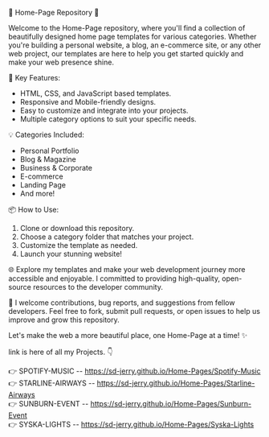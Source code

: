 🏡 Home-Page Repository 🌟

Welcome to the Home-Page repository, where you'll find a collection of beautifully designed home page templates for various categories. Whether you're building a personal website, a blog, an e-commerce site, or any other web project, our templates are here to help you get started quickly and make your web presence shine.

🚀 Key Features:
- HTML, CSS, and JavaScript based templates.
- Responsive and Mobile-friendly designs.
- Easy to customize and integrate into your projects.
- Multiple category options to suit your specific needs.

💡 Categories Included:
- Personal Portfolio
- Blog & Magazine
- Business & Corporate
- E-commerce
- Landing Page
- And more!

📦 How to Use:
1. Clone or download this repository.
2. Choose a category folder that matches your project.
3. Customize the template as needed.
4. Launch your stunning website!

🌐 Explore my templates and make your web development journey more accessible and enjoyable. I committed to providing high-quality, open-source resources to the developer community.

🙌 I welcome contributions, bug reports, and suggestions from fellow developers. Feel free to fork, submit pull requests, or open issues to help us improve and grow this repository.

Let's make the web a more beautiful place, one Home-Page at a time! ✨

link is here of all my Projects. 👇

👉 SPOTIFY-MUSIC -- https://sd-jerry.github.io/Home-Pages/Spotify-Music     
👉 STARLINE-AIRWAYS --  https://sd-jerry.github.io/Home-Pages/Starline-Airways     
👉 SUNBURN-EVENT --  https://sd-jerry.github.io/Home-Pages/Sunburn-Event     
👉 SYSKA-LIGHTS --  https://sd-jerry.github.io/Home-Pages/Syska-Lights
